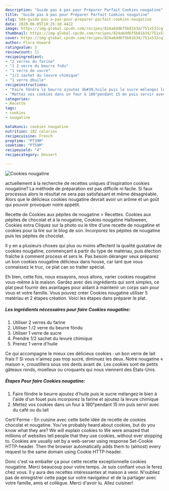 ```yaml
---
description: "Guide pas à pas pour Préparer Parfait Cookies nougatine"
title: "Guide pas à pas pour Préparer Parfait Cookies nougatine"
slug: 584-guide-pas-a-pas-pour-preparer-parfait-cookies-nougatine
date: 2020-06-05T18:25:10.442Z
image: https://img-global.cpcdn.com/recipes/824a6dd6f5b81b3d/751x532cq70/cookies-nougatine-photo-principale-de-la-recette.jpg
thumbnail: https://img-global.cpcdn.com/recipes/824a6dd6f5b81b3d/751x532cq70/cookies-nougatine-photo-principale-de-la-recette.jpg
cover: https://img-global.cpcdn.com/recipes/824a6dd6f5b81b3d/751x532cq70/cookies-nougatine-photo-principale-de-la-recette.jpg
author: Flora Howard
ratingvalue: 3
reviewcount: 11
recipeingredient:
- "2 verres du farine"
- "1 2 verre du beurre fndu"
- "1 verre de sucre"
- "1/2 sachet du levure chimique"
- "1 verre dhuile"
recipeinstructions:
- "Faire fôndre le beurre ajoutez d&#39;huile puis le sucre mélangez le bien à l&#39;aide d&#39;un fouet puis incorporez la farine et ajoutez la levure chimique"
- "Mettez vos cookies dans un four à 180°pendant 15 mn puis servir avec du café ou du lait"
categories:
- Recette
tags:
- cookies
- nougatine

katakunci: cookies nougatine 
nutrition: 182 calories
recipecuisine: French
preptime: "PT39M"
cooktime: "PT59M"
recipeyield: "4"
recipecategory: Dessert

---
```



![Cookies nougatine](https://img-global.cpcdn.com/recipes/824a6dd6f5b81b3d/751x532cq70/cookies-nougatine-photo-principale-de-la-recette.jpg)

actuellement à la recherche de recettes uniques d'inspiration cookies nougatine? La méthode de préparation est pas difficile ni facile. Si faux processus alors le résultat ne sera pas satisfaisant et même désagréable. Alors que le délicieux cookies nougatine devrait avoir un arôme et un goût qui pouvoir provoquer notre appétit.

Recette de Cookies aux pépites de nougatine &gt; Recettes. Cookies aux pépites de chocolat et à la nougatine, Cookies nougatine Halloween, Cookies extra Cliquez sur la photo ou le titre d&#39;une recette de nougatine et cookies pour la lire sur le blog de son. Incorporez les pépites de nougatine puis les pépites de chocolat.

Il y en a plusieurs choses qui plus ou moins affectent la qualité gustative de cookies nougatine, commençant à partir du type de matériau, puis élection fraîche à comment process et sers le. Pas besoin déranger veux préparez un bon cookies nougatine délicieux dans house, car tant que vous connaissez le truc, ce plat can so traiter spécial.


Eh bien, cette fois, nous essayons, nous allons, varier cookies nougatine vous-même à la maison. Gardez avec des ingrédients qui sont simples, ce plat peut fournir des avantages pour aidant à maintenir un corps sain pour vous et votre famille. Vous pouvez créer Cookies nougatine utiliser 5 matériau et 2 étapes création. Voici les étapes dans préparer le plat.

<!--inarticleads1-->

##### Les ingrédients nécessaires pour faire Cookies nougatine:

1. Utiliser 2 verres du farine
1. Utiliser 1 /2 verre du beurre fôndu
1. Utiliser 1 verre de sucre
1. Prendre 1/2 sachet du levure chimique
1. Prenez 1 verre d&#39;huile


Ce qui accompagne le mieux ces délicieux cookies : un bon verre de lait frais !! Si vous n&#39;aimez pas trop sucré, diminuez les deux. Notre nougatine « maison », croustillera sous vos dents avant de. Les cookies sont de petits gâteaux ronds, moelleux ou croquants qui nous viennent des Etats-Unis. 

<!--inarticleads2-->

##### Étapes Pour faire Cookies nougatine:

1. Faire fôndre le beurre ajoutez d&#39;huile puis le sucre mélangez le bien à l&#39;aide d&#39;un fouet puis incorporez la farine et ajoutez la levure chimique
1. Mettez vos cookies dans un four à 180°pendant 15 mn puis servir avec du café ou du lait


Certi&#39;Ferme - En cuisine avec cette belle idée de recette de cookies chocolat et nougatine. You&#39;ve probably heard about cookies, but do you know what they are? We will explain cookies to We were amazed that millions of websites tell people that they use cookies, without ever stopping to. Cookies are usually set by a web-server using response Set-Cookie HTTP-header. Then the browser automatically adds them to (almost) every request to the same domain using Cookie HTTP-header. 


Donc c'est va emballer ça pour cette recette exceptionnelle cookies nougatine. Merci beaucoup pour votre temps. Je suis confiant vous le ferez chez vous. Il y aura des recettes  intéressantes at maison à venir. N'oubliez pas de enregistrer cette page sur votre navigateur et de la partager avec votre famille, amis et collègue. Merci d'avoir lu. Allez cuisiner!

